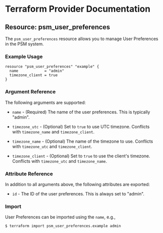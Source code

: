 # Terraform Provider Documentation

## Resource: psm_user_preferences

The `psm_user_preferences` resource allows you to manage User Preferences in the PSM system.

### Example Usage

```hcl
resource "psm_user_preferences" "example" {
  name            = "admin"
  timezone_client = true
}
```

### Argument Reference

The following arguments are supported:

* `name` - (Required) The name of the user preferences. This is typically "admin".

* `timezone_utc` - (Optional) Set to `true` to use UTC timezone. Conflicts with `timezone_name` and `timezone_client`.

* `timezone_name` - (Optional) The name of the timezone to use. Conflicts with `timezone_utc` and `timezone_client`.

* `timezone_client` - (Optional) Set to `true` to use the client's timezone. Conflicts with `timezone_utc` and `timezone_name`.

### Attribute Reference

In addition to all arguments above, the following attributes are exported:

* `id` - The ID of the user preferences. This is always set to "admin".

### Import

User Preferences can be imported using the `name`, e.g.,

```
$ terraform import psm_user_preferences.example admin
```